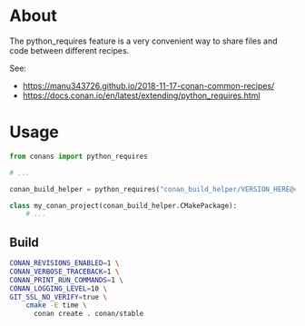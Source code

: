 # About

The python_requires feature is a very convenient way to share files and code between different recipes. 

See:
- https://manu343726.github.io/2018-11-17-conan-common-recipes/
- https://docs.conan.io/en/latest/extending/python_requires.html

# Usage

```python
from conans import python_requires

# ...

conan_build_helper = python_requires("conan_build_helper/VERSION_HERE@conan/stable")

class my_conan_project(conan_build_helper.CMakePackage):
    # ...
```

## Build

```bash
CONAN_REVISIONS_ENABLED=1 \
CONAN_VERBOSE_TRACEBACK=1 \
CONAN_PRINT_RUN_COMMANDS=1 \
CONAN_LOGGING_LEVEL=10 \
GIT_SSL_NO_VERIFY=true \
    cmake -E time \
      conan create . conan/stable
```